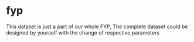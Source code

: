 # fyp
This dataset is just a part of our whole FYP, The complete dataset could be designed by yourself with the change of respective parameters
